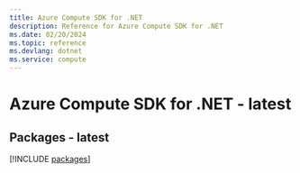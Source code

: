 ```yaml
---
title: Azure Compute SDK for .NET
description: Reference for Azure Compute SDK for .NET
ms.date: 02/20/2024
ms.topic: reference
ms.devlang: dotnet
ms.service: compute
---
```

# Azure Compute SDK for .NET - latest
## Packages - latest
[!INCLUDE [packages](compute-index.md)]